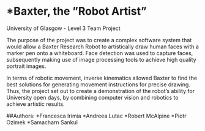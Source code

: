 *Baxter, the ”Robot Artist”
=============
University of Glasgow - Level 3 Team Project

The purpose of the project was to create a complex software system that would
allow a Baxter Research Robot to artistically draw human faces with a marker
pen onto a whiteboard. Face detection was used to capture faces, subsequently
making use of image processing tools to achieve high quality portrait images. 

In terms of robotic movement, inverse kinematics allowed Baxter to find the best
solutions for generating movement instructions for precise drawing. Thus, the
project set out to create a demonstration of the robot’s ability for University
open days, by combining computer vision and robotics to achieve artistic results.

##Authors:
*Francesca Irimia
*Andreea Lutac
*Robert McAlpine
*Piotr Ozimek
*Samacharn Sankul
